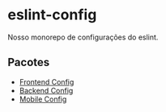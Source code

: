 # eslint-config

Nosso monorepo de configurações do eslint.

## Pacotes

- [Frontend Config](https://github.com/whitebeardit/eslint-config/tree/main/packages/frontend)
- [Backend Config](https://github.com/whitebeardit/eslint-config/tree/main/packages/backend)
- [Mobile Config](https://github.com/whitebeardit/eslint-config/tree/main/packages/mobile)
